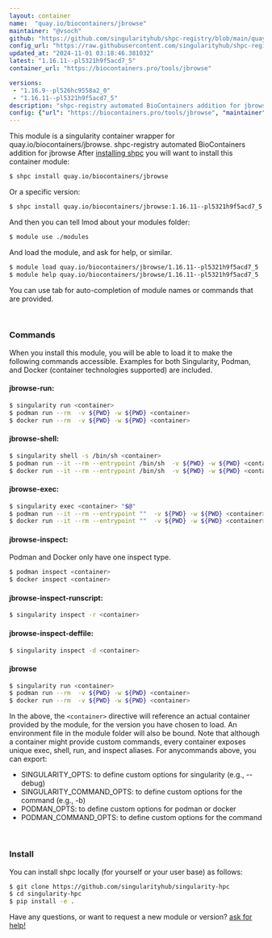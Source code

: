 ```yaml
---
layout: container
name:  "quay.io/biocontainers/jbrowse"
maintainer: "@vsoch"
github: "https://github.com/singularityhub/shpc-registry/blob/main/quay.io/biocontainers/jbrowse/container.yaml"
config_url: "https://raw.githubusercontent.com/singularityhub/shpc-registry/main/quay.io/biocontainers/jbrowse/container.yaml"
updated_at: "2024-11-01 03:18:46.381032"
latest: "1.16.11--pl5321h9f5acd7_5"
container_url: "https://biocontainers.pro/tools/jbrowse"

versions:
 - "1.16.9--pl526hc9558a2_0"
 - "1.16.11--pl5321h9f5acd7_5"
description: "shpc-registry automated BioContainers addition for jbrowse"
config: {"url": "https://biocontainers.pro/tools/jbrowse", "maintainer": "@vsoch", "description": "shpc-registry automated BioContainers addition for jbrowse", "latest": {"1.16.11--pl5321h9f5acd7_5": "sha256:3e45dc608e245eb93abd89df7f0df52d6573befc13209bcbf4dd5b1cbbeded4f"}, "tags": {"1.16.9--pl526hc9558a2_0": "sha256:7890bc0143ec06310503467138bce243105c8c699a0d02ffb2903ac75f44601c", "1.16.11--pl5321h9f5acd7_5": "sha256:3e45dc608e245eb93abd89df7f0df52d6573befc13209bcbf4dd5b1cbbeded4f"}, "docker": "quay.io/biocontainers/jbrowse"}
---
```


This module is a singularity container wrapper for quay.io/biocontainers/jbrowse.
shpc-registry automated BioContainers addition for jbrowse
After [installing shpc](#install) you will want to install this container module:


```bash
$ shpc install quay.io/biocontainers/jbrowse
```

Or a specific version:

```bash
$ shpc install quay.io/biocontainers/jbrowse:1.16.11--pl5321h9f5acd7_5
```

And then you can tell lmod about your modules folder:

```bash
$ module use ./modules
```

And load the module, and ask for help, or similar.

```bash
$ module load quay.io/biocontainers/jbrowse/1.16.11--pl5321h9f5acd7_5
$ module help quay.io/biocontainers/jbrowse/1.16.11--pl5321h9f5acd7_5
```

You can use tab for auto-completion of module names or commands that are provided.

<br>

### Commands

When you install this module, you will be able to load it to make the following commands accessible.
Examples for both Singularity, Podman, and Docker (container technologies supported) are included.

#### jbrowse-run:

```bash
$ singularity run <container>
$ podman run --rm  -v ${PWD} -w ${PWD} <container>
$ docker run --rm  -v ${PWD} -w ${PWD} <container>
```

#### jbrowse-shell:

```bash
$ singularity shell -s /bin/sh <container>
$ podman run --it --rm --entrypoint /bin/sh  -v ${PWD} -w ${PWD} <container>
$ docker run --it --rm --entrypoint /bin/sh  -v ${PWD} -w ${PWD} <container>
```

#### jbrowse-exec:

```bash
$ singularity exec <container> "$@"
$ podman run --it --rm --entrypoint ""  -v ${PWD} -w ${PWD} <container> "$@"
$ docker run --it --rm --entrypoint ""  -v ${PWD} -w ${PWD} <container> "$@"
```

#### jbrowse-inspect:

Podman and Docker only have one inspect type.

```bash
$ podman inspect <container>
$ docker inspect <container>
```

#### jbrowse-inspect-runscript:

```bash
$ singularity inspect -r <container>
```

#### jbrowse-inspect-deffile:

```bash
$ singularity inspect -d <container>
```



#### jbrowse

```bash
$ singularity run <container>
$ podman run --rm  -v ${PWD} -w ${PWD} <container>
$ docker run --rm  -v ${PWD} -w ${PWD} <container>
```


In the above, the `<container>` directive will reference an actual container provided
by the module, for the version you have chosen to load. An environment file in the
module folder will also be bound. Note that although a container
might provide custom commands, every container exposes unique exec, shell, run, and
inspect aliases. For anycommands above, you can export:

 - SINGULARITY_OPTS: to define custom options for singularity (e.g., --debug)
 - SINGULARITY_COMMAND_OPTS: to define custom options for the command (e.g., -b)
 - PODMAN_OPTS: to define custom options for podman or docker
 - PODMAN_COMMAND_OPTS: to define custom options for the command

<br>

### Install

You can install shpc locally (for yourself or your user base) as follows:

```bash
$ git clone https://github.com/singularityhub/singularity-hpc
$ cd singularity-hpc
$ pip install -e .
```

Have any questions, or want to request a new module or version? [ask for help!](https://github.com/singularityhub/singularity-hpc/issues)